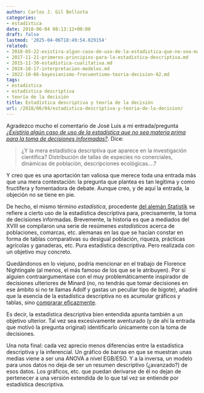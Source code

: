 ```yaml
---
author: Carlos J. Gil Bellosta
categories:
- estadística
date: 2018-06-04 08:13:12+00:00
draft: false
lastmod: '2025-04-06T18:49:54.029154'
related:
- 2018-05-22-existira-algun-caso-de-uso-de-la-estadistica-que-no-sea-materia-prima-para-la-toma-de-decisiones-informadas.md
- 2017-11-21-primeros-principios-para-la-estadistica-descriptiva.md
- 2015-11-30-estadistica-cualitativa.md
- 2024-10-17-interpretacion-modelos.md
- 2022-10-06-bayesianismo-frecuentismo-teoria-decision-02.md
tags:
- estadística
- estadística descriptiva
- teoría de la decisión
title: Estadística descriptiva y teoría de la decisión
url: /2018/06/04/estadistica-descriptiva-y-teoria-de-la-decision/
---
```


Agradezco mucho el comentario de José Luis a mi entrada/pregunta [_¿Existiría algún caso de uso de la estadística que no sea materia prima para la toma de decisiones informadas?_](https://www.datanalytics.com/2018/05/22/existira-algun-caso-de-uso-de-la-estadistica-que-no-sea-materia-prima-para-la-toma-de-decisiones-informadas/). Dice:

>¿Y la mera estadística descriptiva que aparece en la investigación científica? Distribución de tallas de especies no conerciales, dinámicas de población, descripciones ecológicas….?

Y creo que es una aportación tan valiosa que merece toda una entrada más que una mera contestación: la pregunta que plantea es tan legítima y como fructífera y fomentadora de debate. Aunque creo, y de aquí la entrada, la objeción no se tiene en pie.

De hecho, el mismo término _estadística_, procedente [del alemán Statistik](https://en.wikipedia.org/wiki/History_of_statistics) se refiere a cierto uso de la estadística descriptiva para, precisamente, la toma de decisiones informadas. Brevemente, la historia es que a mediados del XVIII se compilaron una serie de resúmenes _estadísticos_ acerca de poblaciones, comarcas, etc. alemanas en las que se hacían constar en forma de tablas comparativas su desigual población, riqueza, prácticas agrícolas y ganaderas, etc. Pura estadística descriptiva. Pero realizada con un objetivo muy concreto.

Quedándonos en lo viejuno, podría mencionar en el trabajo de Florence Nightingale (al menos, el más famoso de los que se le atribuyen). Por si alguien contraargumentase con el muy problemáticamente inspirador de decisiones ulteriores de Minard (no, no tendrás que tomar decisiones en ese ámbito si no te llamas Adolf y gastas un peculiar tipo de bigote), añadiré que la esencia de la estadística descriptiva no es acumular gráficos y tablas, sino [comprarar eficazmente](http://junkcharts.typepad.com/junk_charts/junk-charts-trifecta-checkup-the-definitive-guide.html).

Es decir, la estadística descriptiva bien entendida apunta también a un objetivo ulterior. Tal vez sea excesivamente aventurado (y de ahí la entrada que motivó la pregunta original) identificarlo únicamente con la toma de decisiones.

Una nota final: cada vez aprecio menos diferencias entre la estadística descriptiva y la inferencial. Un gráfico de barras en que se muestran unas medias viene a ser una ANOVA a nivel EGB/ESO. Y a la inversa, un modelo para unos datos no deja de ser un resumen descriptivo (¿avanzado?) de esos datos. Los gráficos, etc. que puedan derivarse de él no dejan de pertenecer a una versión extendida de lo que tal vez se entiende por estadística descriptiva.